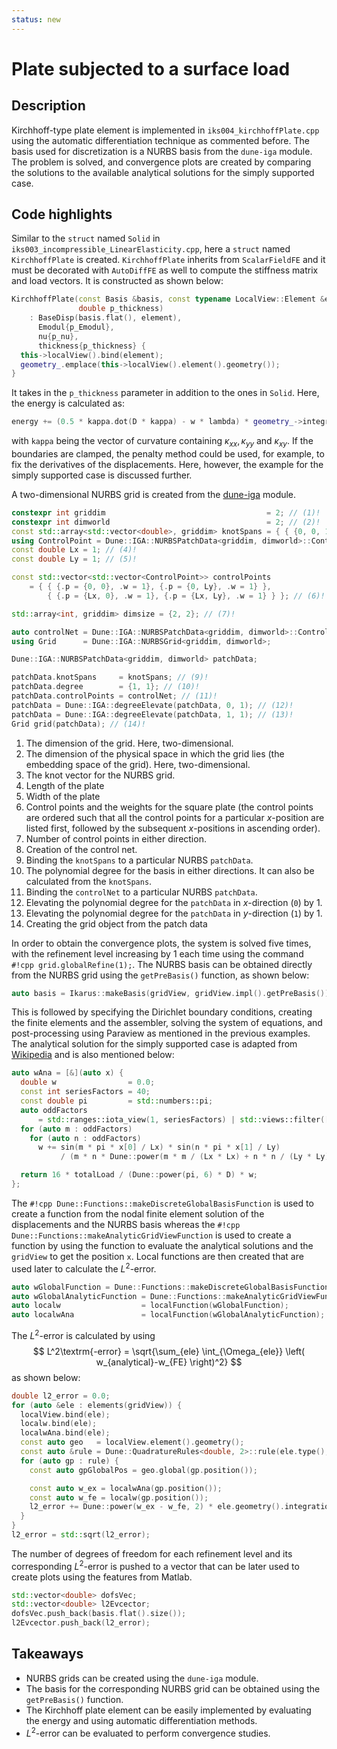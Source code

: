 ```yaml
---
status: new
---
```

<!--
SPDX-FileCopyrightText: 2022 The Ikarus Developers mueller@ibb.uni-stuttgart.de
SPDX-License-Identifier: CC-BY-SA-4.0
-->

# Plate subjected to a surface load

## Description

Kirchhoff-type plate element is implemented in `iks004_kirchhoffPlate.cpp` using the automatic differentiation
technique as commented before. The basis used for discretization is a NURBS basis from the `dune-iga` module.
The problem is solved, and convergence plots are created by comparing the solutions to the available analytical solutions for the
simply supported case.

## Code highlights

Similar to the `struct` named `Solid` in `iks003_incompressible_LinearElasticity.cpp`, here a `struct` named `KirchhoffPlate` 
is created. `KirchhoffPlate` inherits from `ScalarFieldFE` and it must be decorated with `AutoDiffFE` as well to compute the stiffness matrix and load vectors. 
It is constructed as shown below:
```cpp
KirchhoffPlate(const Basis &basis, const typename LocalView::Element &element, double p_Emodul, double p_nu,
               double p_thickness)
    : BaseDisp(basis.flat(), element),
      Emodul{p_Emodul},
      nu{p_nu},
      thickness{p_thickness} {
  this->localView().bind(element);
  geometry_.emplace(this->localView().element().geometry());
}
```
It takes in the `p_thickness` parameter in addition to the ones in `Solid`. Here, the energy is calculated as:
```cpp
energy += (0.5 * kappa.dot(D * kappa) - w * lambda) * geometry_->integrationElement(gp.position()) * gp.weight();
```
with `kappa` being the vector of curvature containing $\kappa_{xx}, \kappa_{yy}$ and $\kappa_{xy}$. If the boundaries 
are clamped, the penalty method could be used, for example, to fix the derivatives of the displacements. Here, however, the example for the simply supported case is discussed further.

A two-dimensional NURBS grid is created from the [dune-iga](https://github.com/rath3t/dune-iga) module. 

```cpp
constexpr int griddim                                    = 2; // (1)! 
constexpr int dimworld                                   = 2; // (2)! 
const std::array<std::vector<double>, griddim> knotSpans = { { {0, 0, 1, 1}, {0, 0, 1, 1} } }; // (3)! 
using ControlPoint = Dune::IGA::NURBSPatchData<griddim, dimworld>::ControlPointType;
const double Lx = 1; // (4)! 
const double Ly = 1; // (5)! 

const std::vector<std::vector<ControlPoint>> controlPoints
    = { { {.p = {0, 0}, .w = 1}, {.p = {0, Ly}, .w = 1} }, 
        { {.p = {Lx, 0}, .w = 1}, {.p = {Lx, Ly}, .w = 1} } }; // (6)! 

std::array<int, griddim> dimsize = {2, 2}; // (7)! 

auto controlNet = Dune::IGA::NURBSPatchData<griddim, dimworld>::ControlPointNetType(dimsize, controlPoints); // (8)!
using Grid      = Dune::IGA::NURBSGrid<griddim, dimworld>;

Dune::IGA::NURBSPatchData<griddim, dimworld> patchData;

patchData.knotSpans     = knotSpans; // (9)! 
patchData.degree        = {1, 1}; // (10)! 
patchData.controlPoints = controlNet; // (11)! 
patchData = Dune::IGA::degreeElevate(patchData, 0, 1); // (12)! 
patchData = Dune::IGA::degreeElevate(patchData, 1, 1); // (13)! 
Grid grid(patchData); // (14)!
```

1. The dimension of the grid. Here, two-dimensional.
2. The dimension of the physical space in which the grid lies (the embedding space of the grid). Here, two-dimensional.
3. The knot vector for the NURBS grid.
4. Length of the plate
5. Width of the plate
6. Control points and the weights for the square plate (the control points are ordered such that all the control points for a particular $x$-position are listed first, followed by the subsequent $x$-positions in ascending order).
7. Number of control points in either direction.
8. Creation of the control net.
9. Binding the `knotSpans` to a particular NURBS `patchData`.
10. The polynomial degree for the basis in either directions. It can also be calculated from the `knotSpans`.
11. Binding the `controlNet` to a particular NURBS `patchData`.
12. Elevating the polynomial degree for the `patchData` in $x$-direction (`0`) by 1.
13. Elevating the polynomial degree for the `patchData` in $y$-direction (`1`) by 1.
14. Creating the grid object from the patch data

In order to obtain the convergence plots, the system is solved five times, with the refinement level 
increasing by 1 each time using the command `#!cpp grid.globalRefine(1);`. The NURBS basis can be obtained directly from the 
NURBS grid using the `getPreBasis()` function, as shown below:
```cpp
auto basis = Ikarus::makeBasis(gridView, gridView.impl().getPreBasis());
```
This is followed by specifying the Dirichlet boundary conditions, creating the finite elements and the assembler, 
solving the system of equations, and post-processing using Paraview as mentioned in the previous examples.
The analytical solution for the simply supported case is adapted from 
[Wikipedia](https://en.wikipedia.org/wiki/Bending_of_plates#Simply-supported_plate_with_uniformly-distributed_load) and is also mentioned below: 
```cpp
auto wAna = [&](auto x) {
  double w                = 0.0;
  const int seriesFactors = 40;
  const double pi         = std::numbers::pi;
  auto oddFactors
      = std::ranges::iota_view(1, seriesFactors) | std::views::filter([](auto i) { return i % 2 != 0; });
  for (auto m : oddFactors)
    for (auto n : oddFactors)
      w += sin(m * pi * x[0] / Lx) * sin(n * pi * x[1] / Ly)
           / (m * n * Dune::power(m * m / (Lx * Lx) + n * n / (Ly * Ly), 2));

  return 16 * totalLoad / (Dune::power(pi, 6) * D) * w;
};
```
The `#!cpp Dune::Functions::makeDiscreteGlobalBasisFunction` is used to create a function from the nodal finite element 
solution of the displacements and the NURBS basis whereas the `#!cpp Dune::Functions::makeAnalyticGridViewFunction` is 
used to create a function by using the function to evaluate the analytical solutions and the `gridView` to get the position `x`.
Local functions are then created that are used later to calculate the $L^2$-error.  
```cpp
auto wGlobalFunction = Dune::Functions::makeDiscreteGlobalBasisFunction<Dune::FieldVector<double, 1>>(basis.flat(), w);
auto wGlobalAnalyticFunction = Dune::Functions::makeAnalyticGridViewFunction(wAna, gridView);
auto localw                  = localFunction(wGlobalFunction);
auto localwAna               = localFunction(wGlobalAnalyticFunction);
```
The $L^2$-error is calculated by using 
$$
L^2\textrm{-error} = \sqrt{\sum_{ele} \int_{\Omega_{ele}} \left( w_{analytical}-w_{FE} \right)^2}
$$ 
as shown below: 
```cpp
double l2_error = 0.0;
for (auto &ele : elements(gridView)) {
  localView.bind(ele);
  localw.bind(ele);
  localwAna.bind(ele);
  const auto geo   = localView.element().geometry();
  const auto &rule = Dune::QuadratureRules<double, 2>::rule(ele.type(), 2 * localView.tree().finiteElement().localBasis().order());
  for (auto gp : rule) {
    const auto gpGlobalPos = geo.global(gp.position());

    const auto w_ex = localwAna(gp.position());
    const auto w_fe = localw(gp.position());
    l2_error += Dune::power(w_ex - w_fe, 2) * ele.geometry().integrationElement(gp.position()) * gp.weight();
  }
}
l2_error = std::sqrt(l2_error);
```
The number of degrees of freedom for each refinement level and its corresponding $L^2$-error is pushed to a vector that 
can be later used to create plots using the features from Matlab.    
```cpp
std::vector<double> dofsVec;
std::vector<double> l2Evcector;
dofsVec.push_back(basis.flat().size());
l2Evcector.push_back(l2_error);
```

## Takeaways

- NURBS grids can be created using the `dune-iga` module.
- The basis for the corresponding NURBS grid can be obtained using the `getPreBasis()` function.
- The Kirchhoff plate element can be easily implemented by evaluating the energy and using automatic differentiation methods.
- $L^2$-error can be evaluated to perform convergence studies.
